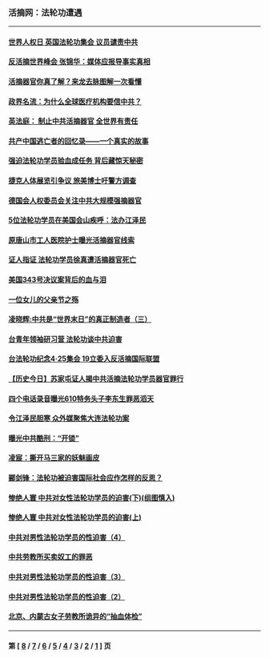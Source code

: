 ### 活摘网：法轮功遭遇
---
#### [世界人权日 英国法轮功集会 议员谴责中共](../../pages/nf5881/n13431763.md?04280430) 
#### [反活摘世界峰会 张锦华：媒体应报导事实真相](../../pages/nf5881/n13278502.md?04280430) 
#### [活摘器官你真了解？来龙去脉图解一次看懂](../../pages/nf5881/n13013820.md?04280430) 
#### [政界名流：为什么全球医疗机构要信中共？](../../pages/nf5881/n11945479.md?04280430) 
#### [英法庭： 制止中共活摘器官 全世界有责任](../../pages/nf5881/n11330691.md?04280430) 
#### [共产中国逃亡者的回忆录——一个真实的故事](../../pages/nf5881/n10918649.md?04280430) 
#### [强迫法轮功学员验血成任务 背后藏惊天秘密](../../pages/nf5881/n4252384.md?04280430) 
#### [捷克人体展览引争议 旅美博士吁警方调查](../../pages/nf5881/n9429187.md?04280430) 
#### [德国会人权委员会关注中共大规模强摘器官](../../pages/nf5881/n8418950.md?04280430) 
#### [5位法轮功学员在美国会山疾呼：法办江泽民](../../pages/nf5881/n8101519.md?04280430) 
#### [原唐山市工人医院护士曝光活摘器官线索](../../pages/nf5881/n8076384.md?04280430) 
#### [证人指证 法轮功学员徐真遭活摘器官死亡](../../pages/nf5881/n8042467.md?04280430) 
#### [美国343号决议案背后的血与泪](../../pages/nf5881/n8020684.md?04280430) 
#### [一位女儿的父亲节之殇](../../pages/nf5881/n8014122.md?04280430) 
#### [凌晓辉:中共是“世界末日”的真正制造者（三）](../../pages/nf5881/n4210333.md?04280430) 
#### [台青年领袖研习营 法轮功谈中共迫害](../../pages/nf5881/n4141857.md?04280430) 
#### [台法轮功纪念4‧25集会 19立委入反活摘国际联盟](../../pages/nf5881/n4141821.md?04280430) 
#### [【历史今日】苏家屯证人揭中共活摘法轮功学员器官罪行](../../pages/nf5881/n4135912.md?04280430) 
#### [四个电话录音曝光610特务头子李东生罪恶滔天](../../pages/nf5881/n4040060.md?04280430) 
#### [令江泽民胆寒 众外媒聚焦大连法轮功案](../../pages/nf5881/n3932671.md?04280430) 
#### [曝光中共酷刑：“开锁”](../../pages/nf5881/n3889373.md?04280430) 
#### [凌宸：撕开马三家的妖魅画皮](../../pages/nf5881/n3849369.md?04280430) 
#### [郦剑锋：法轮功被迫害国际社会应作怎样的反思？](../../pages/nf5881/n3824560.md?04280430) 
#### [惨绝人寰 中共对女性法轮功学员的迫害(下)(组图慎入)](../../pages/nf5881/n3816285.md?04280430) 
#### [惨绝人寰 中共对女性法轮功学员的迫害(上)](../../pages/nf5881/n3815374.md?04280430) 
#### [中共对男性法轮功学员的性迫害（4）](../../pages/nf5881/n3769144.md?04280430) 
#### [中共劳教所买卖奴工的罪恶](../../pages/nf5881/n3769378.md?04280430) 
#### [中共对男性法轮功学员的性迫害（3）](../../pages/nf5881/n3768231.md?04280430) 
#### [中共对男性法轮功学员的性迫害（2）](../../pages/nf5881/n3767211.md?04280430) 
#### [北京、内蒙古女子劳教所诡异的“抽血体检”](../../pages/nf5881/n3753158.md?04280430) 

---
#### 第 [ [8](./8.md?04280430) / [7](./7.md?04280430) / [6](./6.md?04280430) / [5](./5.md?04280430) / [4](./4.md?04280430) / [3](./3.md?04280430) / [2](./2.md?04280430) / [1](./1.md?04280430) ] 页
